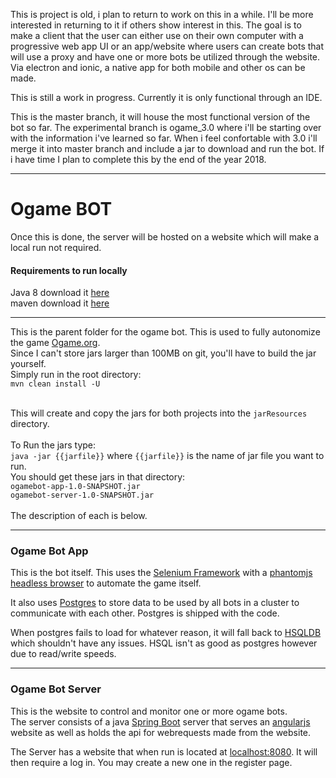 This is project is old, i plan to return to work on this in a while.  I'll be more interested in returning to it if others show interest in this.  The goal is to make a client that the user can either use on their own computer with a progressive web app UI or an app/website where users can create bots that will use a proxy and have one or more bots be utilized through the website.  Via electron and ionic, a native app for both mobile and other os can be made.

This is still a work in progress.  Currently it is only functional through an IDE.

This is the master branch, it will house the most functional version of the bot so far.  The experimental branch is ogame_3.0 where i'll be starting over with the information i've learned so far.  When i feel confortable with 3.0 i'll merge it into master branch and include a jar to download and run the bot.  If i have time I plan to complete this by the end of the year 2018.

- - - -
# Ogame BOT #
Once this is done, the server will be hosted on a website which will make a local run not required.

#### Requirements to run locally ####
Java 8 download it [here](http://www.oracle.com/technetwork/java/javase/downloads/jdk8-downloads-2133151.html)<br/>
maven  download it [here](https://maven.apache.org/download.cgi)<br/>

- - - -
This is the parent folder for the ogame bot.  This is used to fully autonomize the game [Ogame.org](https://en.ogame.gameforge.com/).<br/>
Since I can't store jars larger than 100MB on git, you'll have to build the jar yourself.<br/>
Simply run in the root directory:<br/>
`mvn clean install -U`<br/><br/>

This will create and copy the jars for both projects into the `jarResources` directory.<br/><br/>
To Run the jars type:<br/>
`java -jar {{jarfile}}` where `{{jarfile}}` is the name of jar file you want to run.<br/>
You should get these jars in that directory:<br/>
`ogamebot-app-1.0-SNAPSHOT.jar` <br/>
`ogamebot-server-1.0-SNAPSHOT.jar`<br/><br/>
The description of each is below.

- - - -
### Ogame Bot App ###
This is the bot itself.  This uses the [Selenium Framework](http://www.seleniumhq.org/projects/webdriver/) with a [phantomjs headless browser](http://phantomjs.org/) to automate the game itself.

It also uses [Postgres](https://www.postgresql.org) to store data to be used by all bots in a cluster to communicate with each other.  Postgres is shipped with the code.


When postgres fails to load for whatever reason, it will fall back to [HSQLDB](http://hsqldb.org/) which shouldn't have any issues.  HSQL isn't as good as postgres however due to read/write speeds.

- - - -
### Ogame Bot Server ###
This is the website to control and monitor one or more ogame bots.<br/>
The server consists of a java [Spring Boot](https://spring.io/docs) server that serves an [angularjs](https://angularjs.org/) website as well as holds the api for webrequests made from the website.

The Server has a website that when run is located at [localhost:8080](localhost:8080).  It will then require a log in.  You may create a new one in the register page.
